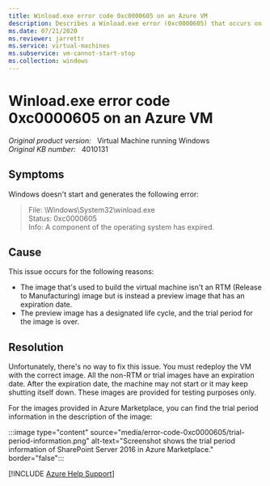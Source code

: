 ```yaml
---
title: Winload.exe error code 0xc0000605 on an Azure VM
description: Describes a Winload.exe error (0xc0000605) that occurs on an Azure virtual machine (VM).
ms.date: 07/21/2020
ms.reviewer: jarrettr
ms.service: virtual-machines
ms.subservice: vm-cannot-start-stop
ms.collection: windows
---
```

# Winload.exe error code 0xc0000605 on an Azure VM

_Original product version:_ &nbsp; Virtual Machine running Windows  
_Original KB number:_ &nbsp; 4010131

## Symptoms

Windows doesn't start and generates the following error:

> File: \Windows\System32\winload.exe  
Status: 0xc0000605  
Info: A component of the operating system has expired.

## Cause

This issue occurs for the following reasons:

- The image that's used to build the virtual machine isn't an RTM (Release to Manufacturing) image but is instead a preview image that has an expiration date.
- The preview image has a designated life cycle, and the trial period for the image is over.

## Resolution

Unfortunately, there's no way to fix this issue. You must redeploy the VM with the correct image. All the non-RTM or trial images have an expiration date. After the expiration date, the machine may not start or it may keep shutting itself down. These images are provided for testing purposes only.

For the images provided in Azure Marketplace, you can find the trial period information in the description of the image:

:::image type="content" source="media/error-code-0xc0000605/trial-period-information.png" alt-text="Screenshot shows the trial period information of SharePoint Server 2016 in Azure Marketplace." border="false":::

[!INCLUDE [Azure Help Support](../../../includes/azure-help-support.md)]
